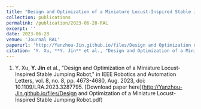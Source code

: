 ```yaml
---
title: "Design and Optimization of a Miniature Locust-Inspired Stable Jumping Robot"
collection: publications
permalink: /publication/2023-06-28-RAL
excerpt: ''
date: 2023-06-28
venue: 'Journal RAL'
paperurl: 'http://Yanzhou-Jin.github.io/files/Design and Optimization of a Miniature Locust-Inspired Stable Jumping Robot.pdf'
citation: 'Y. Xu, **Y. Jin** et al., "Design and Optimization of a Miniature Locust-Inspired Stable Jumping Robot," in IEEE Robotics and Automation Letters, vol. 8, no. 8, pp. 4673-4680, Aug. 2023, doi: 10.1109/LRA.2023.3287795.'
---
```

1. Y. Xu, **Y. Jin** et al., "Design and Optimization of a Miniature Locust-Inspired Stable Jumping Robot," in IEEE Robotics and Automation Letters, vol. 8, no. 8, pp. 4673-4680, Aug. 2023, doi: 10.1109/LRA.2023.3287795.
[Download paper here](http://Yanzhou-Jin.github.io/files/Design and Optimization of a Miniature Locust-Inspired Stable Jumping Robot.pdf)
